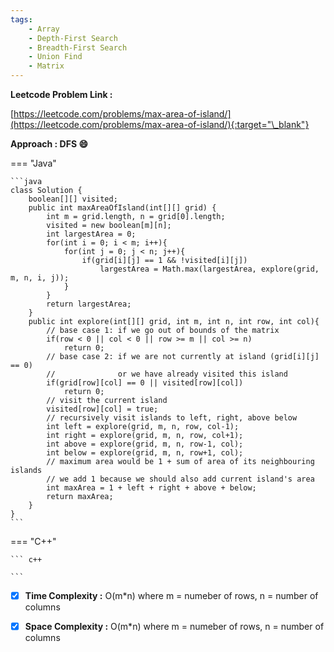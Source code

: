 ```yaml
---
tags:
    - Array
    - Depth-First Search
    - Breadth-First Search
    - Union Find
    - Matrix
---
```


**Leetcode Problem Link :**

[https://leetcode.com/problems/max-area-of-island/](https://leetcode.com/problems/max-area-of-island/){:target="\_blank"}

**Approach : DFS :smile:**

=== "Java"

    ```java
    class Solution {
        boolean[][] visited;
        public int maxAreaOfIsland(int[][] grid) {
            int m = grid.length, n = grid[0].length;
            visited = new boolean[m][n];
            int largestArea = 0;
            for(int i = 0; i < m; i++){
                for(int j = 0; j < n; j++){
                    if(grid[i][j] == 1 && !visited[i][j])
                        largestArea = Math.max(largestArea, explore(grid, m, n, i, j));
                }
            }
            return largestArea;
        }
        public int explore(int[][] grid, int m, int n, int row, int col){
            // base case 1: if we go out of bounds of the matrix
            if(row < 0 || col < 0 || row >= m || col >= n)
                return 0;
            // base case 2: if we are not currently at island (grid[i][j] == 0)
            //              or we have already visited this island
            if(grid[row][col] == 0 || visited[row][col])
                return 0;
            // visit the current island
            visited[row][col] = true;
            // recursively visit islands to left, right, above below
            int left = explore(grid, m, n, row, col-1);
            int right = explore(grid, m, n, row, col+1);
            int above = explore(grid, m, n, row-1, col);
            int below = explore(grid, m, n, row+1, col);
            // maximum area would be 1 + sum of area of its neighbouring islands
            // we add 1 because we should also add current island's area
            int maxArea = 1 + left + right + above + below;
            return maxArea;
        }
    }
    ```

=== "C++"

    ``` c++

    ```

-   [x] **Time Complexity :** O(m\*n) where m = numeber of rows, n = number of columns

-   [x] **Space Complexity :** O(m\*n) where m = numeber of rows, n = number of columns
